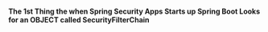 #### The 1st Thing the when Spring Security Apps Starts up **Spring Boot** Looks for an OBJECT called **SecurityFilterChain** 
